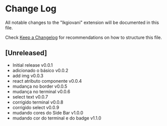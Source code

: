# Change Log

All notable changes to the "lkgiovani" extension will be documented in this file.

Check [Keep a Changelog](http://keepachangelog.com/) for recommendations on how to structure this file.

## [Unreleased]

- Initial release v0.0.1
- adicionado o básico v0.0.2
- add img v0.0.3
- react atributo componente v0.0.4
- mudança no border v0.0.5
- mudança no terminal v0.0.6
- select text v0.0.7
- corrigido terminal v0.0.8
- corrigido select v0.0.9
- mudando cores do Side Bar v1.0.0
- mudando cor do terminal e do badge v1.1.0
